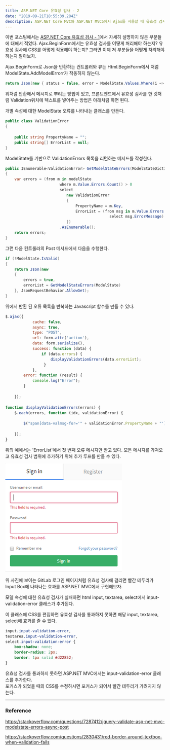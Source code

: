 ```yaml
---
title: ASP.NET Core 유효성 검사 - 2
date: "2019-09-21T18:55:39.284Z"
description: ASP.NET Core MVC와 ASP.NET MVC5에서 Ajax를 사용할 때 유효성 검사를 알아봅니다.
---
```


이번 포스팅에서는 [ASP.NET Core 유효성 검사 - 1](https://jhyeok.com/aspnetcore-validate/)에서 자세히 설명하지 않은 부분들에 대해서 적었다. Ajax.BeginForm에서는 유효성 검사를 어떻게 처리해야 하는지? 유효성 검사에 CSS를 어떻게 적용해야 하는지? 그러면 이제 저 부분들을 어떻게 처리해야 하는지 알아보자.

Ajax.BeginForm로 Json을 반환하는 컨트롤러와 뷰는 Html.BeginForm에서 처럼 ModelState.AddModelErrorr가 작동하지 않는다.

```csharp
return Json(new { status = false, error = ModelState.Values.Where(i => i.Errors.Count > 0).Select(i => i.Errors.Select(m => m.ErrorMessage)) });
```

위처럼 반환해서 메시지로 뿌리는 방법이 있고, 프론트엔드에서 유효성 검사를 한 것처럼 Validation위치에 텍스트를 넣어주는 방법은 아래처럼 하면 된다.

개별 속성에 대한 ModelState 오류를 나타내는 클래스를 만든다.

```csharp
public class ValidationError
{

    public string PropertyName = "";
    public string[] ErrorList = null;
}
```

ModelState를 기반으로 ValidationErrors 목록을 리턴하는 메서드를 작성한다.

```csharp
public IEnumerable<ValidationError> GetModelStateErrors(ModelStateDictionary modelState)
{
    var errors = (from m in modelState
                        where m.Value.Errors.Count() > 0
                        select
                           new ValidationError
                           {
                               PropertyName = m.Key,
                               ErrorList = (from msg in m.Value.Errors
                                              select msg.ErrorMessage).ToArray()
                           })
                        .AsEnumerable();
    return errors;
}
```

그런 다음 컨트롤러의 Post 메서드에서 다음을 수행한다.

```csharp
if (!ModelState.IsValid)
{
    return Json(new
    {
        errors = true,
        errorList = GetModelStateErrors(ModelState)
    }, JsonRequestBehavior.AllowGet);
}
```

위에서 반환 된 오류 목록을 반복하는 Javascript 함수를 만들 수 있다.

```javascript
$.ajax({
            cache: false,
            async: true,
            type: "POST",
            url: form.attr('action'),
            data: form.serialize(),
            success: function (data) {
                if (data.errors) {
                    displayValidationErrors(data.errorList);
                 }
            },
        error: function (result) {
            console.log("Error");
        }

    });

function displayValidationErrors(errors) {
    $.each(errors, function (idx, validationError) {

        $("span[data-valmsg-for='" + validationError.PropertyName + "']").text(validationError. ErrorList[0]);

    });
}
```

위의 예에서는 'ErrorList'에서 첫 번째 오류 메시지만 받고 있다. 모든 메시지를 가져오고 유효성 검사 범위에 추가하기 위해 추가 루프를 만들 수 있다.

![login-vlidate](./login-vlidate.png)

위 사진에 보이는 GitLab 로그인 페이지처럼 유효성 검사에 걸리면 빨간 테두리가 Input Box에 나타나는 효과를 ASP.NET MVC에서 구현해보자.

모델 속성에 대한 유효성 검사가 실패하면 html input, textarea, select에서 input-validation-error 클래스가 추가된다.

이 클래스에 CSS를 편집하면 유효성 검사를 통과하지 못하면 해당 input, textarea, select에 효과를 줄 수 있다.

```css
input.input-validation-error,
textarea.input-validation-error,
select.input-validation-error {
    box-shadow: none;
    border-radius: 2px;
    border: 1px solid #d22852;
}
```

유효성 검사를 통과하지 못하면 ASP.NET MVC에서는 input-validation-error 클래스를 추가한다.\
포커스가 되었을 때의 CSS를 수정하시면 포커스가 되어서 빨간 테두리가 가려지지 않는다.

---
### Reference

https://stackoverflow.com/questions/7287412/jquery-validate-asp-net-mvc-modelstate-errors-async-post

https://stackoverflow.com/questions/2830431/red-border-around-textbox-when-validation-fails
